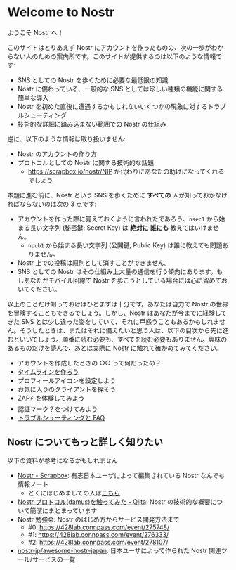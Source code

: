 # Welcome to Nostr

ようこそ Nostr へ！

このサイトはとりあえず Nostr にアカウントを作ったものの、次の一歩がわからない人のための案内所です。このサイトが提供するのは以下のような情報です:

- SNS としての Nostr を歩くために必要な最低限の知識
- Nostr に備わっている、一般的な SNS としては珍しい種類の機能に関する簡単な導入
- Nostr を初めた直後に遭遇するかもしれないいくつかの現象に対するトラブルシューティング
- 技術的な詳細に踏み込まない範囲での Nostr の仕組み

逆に、以下のような情報は取り扱いません:

- Nostr のアカウントの作り方
- プロトコルとしての Nostr に関する技術的な話題
  - https://scrapbox.io/nostr/NIP が代わりにあなたの助けになってくれるでしょう

本題に進む前に、Nostr という SNS を歩くために **すべての** 人が知っておかなければならないのは次の 3 点です:

- アカウントを作った際に覚えておくように言われたであろう、`nsec1` から始まる長い文字列 (秘密鍵; Secret Key) は **絶対に** **誰にも** 教えてはいけません。
  - `npub1` から始まる長い文字列 (公開鍵; Public Key) は誰に教えても問題ありません。
- Nostr 上での投稿は原則として消すことができません。
- SNS としての Nostr はその仕組み上大量の通信を行う傾向にあります。もしあなたがモバイル回線で Nostr を歩こうとしている場合には心に留めておいてください。

以上のことだけ知っておけばひとまずは十分です。あなたは自力で Nostr の世界を冒険することもできるでしょう。しかし、Nostr はあなたが今までに経験してきた SNS とは少し違った姿をしていて、それに戸惑うこともあるかもしれません。そうしたときは、またはそれに備えたいと思う人は、以下の目次から先に進むといいでしょう。順番に読む必要も、すべてを読む必要もありません。興味のあるものだけを読んで、あとは実際に Nostr に触れて確かめてみてください。

- アカウントを作成したときの ○○ って何だったの？
- [タイムラインを作ろう](./make-your-timeline.md)
- プロフィールアイコンを設定しよう
- お気に入りのクライアントを探そう
- ZAP⚡ を体験してみよう
- 認証マーク？をつけてみよう
- [トラブルシューティングと FAQ](./faq/index.md)

## Nostr についてもっと詳しく知りたい

以下の資料が参考になるかもしれません

- [Nostr - Scrapbox](https://scrapbox.io/nostr/): 有志日本ユーザによって編集されている Nostr なんでも情報ノート
  - とくにはじめましての人は[こちら](https://scrapbox.io/nostr/%E3%81%AF%E3%81%98%E3%82%81%E3%81%A6%E3%81%AENostr%E3%80%90%E3%81%AF%E3%81%98%E3%82%81%E3%81%A6%E3%81%AE%E6%96%B9%E3%81%AF%E3%81%93%E3%81%A1%E3%82%89%E3%80%91)
- [Nostr プロトコル(damus)を触ってみた - Qiita](https://qiita.com/gpsnmeajp/items/77eee9535fb1a092e286): Nostr の技術的な概要について簡潔にまとまっています
- Nostr 勉強会: Nostr のはじめ方からサービス開発方法まで
  - #0: https://428lab.connpass.com/event/275748/
  - #1: https://428lab.connpass.com/event/276333/
  - #2: https://428lab.connpass.com/event/278107/
- [nostr-jp/awesome-nostr-japan](https://github.com/nostr-jp/awesome-nostr-japan): 日本ユーザによって作られた Nostr 関連ツール/サービスの一覧
